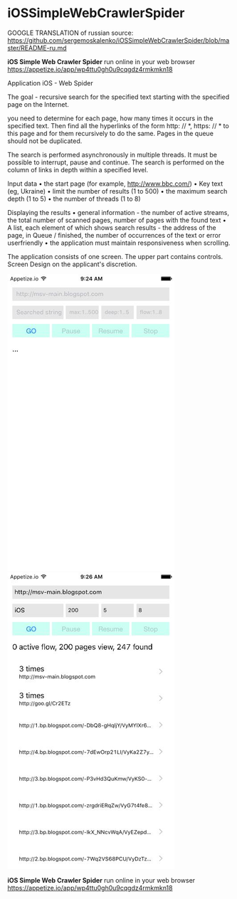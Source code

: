 # iOSSimpleWebCrawlerSpider

GOOGLE TRANSLATION of russian source: https://github.com/sergemoskalenko/iOSSimpleWebCrawlerSpider/blob/master/README-ru.md


**iOS Simple Web Crawler Spider** run online in your web browser
https://appetize.io/app/wp4ttu0gh0u9cqgdz4rmkmkn18

Application iOS - Web Spider

The goal - recursive search for the specified text starting with the specified page on the Internet.

you need to determine for each page, how many times it occurs in the specified text.
Then find all the hyperlinks of the form http: // *, https: // * to this page and for them recursively
to do the same. Pages in the queue should not be duplicated.

The search is performed asynchronously in multiple threads. It must be possible to interrupt,
pause and continue. The search is performed on the column of links in depth
within a specified level.

Input data
• the start page (for example, http://www.bbc.com/)
• Key text (eg, Ukraine)
• limit the number of results (1 to 500)
• the maximum search depth (1 to 5)
• the number of threads (1 to 8)

Displaying the results
• general information - the number of active streams, the total number of scanned
pages, number of pages with the found text
• A list, each element of which shows search results - the address of the page, in
Queue / finished, the number of occurrences of the text or error userfriendly
• the application must maintain responsiveness when scrolling.

The application consists of one screen. The upper part contains controls.
Screen Design on the applicant's discretion.


![img1](https://github.com/sergemoskalenko/iOSSimpleWebCrawlerSpider/blob/master/ios-spider0-6.jpg?raw=true) ![img2](https://github.com/sergemoskalenko/iOSSimpleWebCrawlerSpider/blob/master/ios-spider1-6.jpg?raw=true)

**iOS Simple Web Crawler Spider** run online in your web browser
https://appetize.io/app/wp4ttu0gh0u9cqgdz4rmkmkn18
